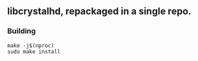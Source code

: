 ## libcrystalhd, repackaged in a single repo.

### Building
    make -j$(nproc)
    sudo make install
